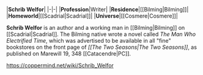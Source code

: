 |**Schrib Welfor**|
|-|-|
|**Profession**|Writer|
|**Residence**|[[Bilming\|Bilming]]|
|**Homeworld**|[[Scadrial\|Scadrial]]|
|**Universe**|[[Cosmere\|Cosmere]]|

**Schrib Welfor** is an author and a working man in [[Bilming\|Bilming]] on [[Scadrial\|Scadrial]]. The Bilming native wrote a novel called *The Man Who Electrified Time*, which was advertised to be available in all "fine" bookstores on the front page of *[[The Two Seasons\|The Two Seasons]]*, as published on Marewill 19, 348 [[Catacendre\|PC]].



https://coppermind.net/wiki/Schrib_Welfor